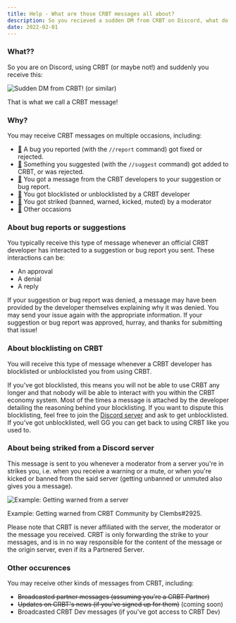 ```yaml
---
title: Help - What are those CRBT messages all about?
description: So you recieved a sudden DM from CRBT on Discord, what do you do??? This guide is here to help!
date: 2022-02-01
---
```


### What??

So you are on Discord, using CRBT (or maybe not!) and suddenly you receive this:

![Sudden DM from CRBT!](https://cdn.discordapp.com/attachments/639241740800491566/937984726550077460/unknown.png) (or similar)

That is what we call a CRBT message!

### Why?

You may receive CRBT messages on multiple occasions, including:

- [🔗](#about-bug-reports-or-suggestions) A bug you reported (with the `//report` command) got fixed or rejected.
- [🔗](#about-bug-reports-or-suggestions) Something you suggested (with the `//suggest` command) got added to CRBT, or was rejected.
- [🔗](#about-bug-reports-or-suggestions) You got a message from the CRBT developers to your suggestion or bug report.
- [🔗](#about-blocklisting-on-crbt) You got blocklisted or unblocklisted by a CRBT developer
- [🔗](#about-being-striked-from-a-discord-server) You got striked (banned, warned, kicked, muted) by a moderator
- [🔗](#other-occurences) Other occasions

### About bug reports or suggestions

You typically receive this type of message whenever an official CRBT developer has interacted to a suggestion or bug report you sent. These interactions can be:

- An approval
- A denial
- A reply

If your suggestion or bug report was denied, a message may have been provided by the developer themselves explaining why it was denied. You may send your issue again with the appropriate information.
If your suggestion or bug report was approved, hurray, and thanks for submitting that issue!

### About blocklisting on CRBT

You will receive this type of message whenever a CRBT developer has blocklisted or unblocklisted you from using CRBT.

If you've got blocklisted, this means you will not be able to use CRBT any longer and that nobody will be able to interact with you within the CRBT economy system. Most of the times a message is attached by the developer detailing the reasoning behind your blocklisting. If you want to dispute this blocklisting, feel free to join the [Discord server](https://crbt.ga/discord) and ask to get unblocklisted.
If you've got unblocklisted, well GG you can get back to using CRBT like you used to.

### About being striked from a Discord server

This message is sent to you whenever a moderator from a server you're in strikes you, i.e. when you receive a warning or a mute, or when you're kicked or banned from the said server (getting unbanned or unmuted also gives you a message).

<img src="https://cdn.discordapp.com/attachments/859414550155624459/868251275106615296/unknown.png" alt="Example: Getting warned from a server" />

Example: Getting warned from CRBT Community by Clembs#2925.

Please note that CRBT is never affiliated with the server, the moderator or the message you received. CRBT is only forwarding the strike to your messages, and is in no way responsible for the content of the message or the origin server, even if its a Partnered Server.

### Other occurences

You may receive other kinds of messages from CRBT, including:

- ~~Broadcasted partner messages (assuming you're a CRBT Partner)~~
- ~~Updates on CRBT's news (if you've signed up for them)~~ (coming soon)
- Broadcasted CRBT Dev messages (if you've got access to CRBT Dev)
